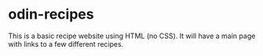 # odin-recipes

This is a basic recipe website using HTML (no CSS). It will have a main page with links to a few different recipes.